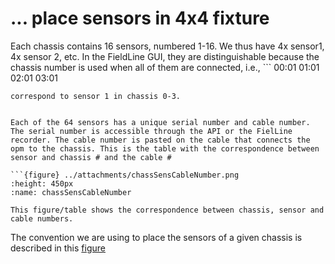 # ... place sensors in 4x4 fixture

Each chassis contains 16 sensors, numbered 1-16. We thus have 4x sensor1, 4x sensor 2, etc. In the FieldLine GUI, they are distinguishable because the chassis number is used when all of them are connected, i.e., ```
00:01
01:01
02:01
03:01
```
correspond to sensor 1 in chassis 0-3. 


Each of the 64 sensors has a unique serial number and cable number. The serial number is accessible through the API or the FielLine recorder. The cable number is pasted on the cable that connects the opm to the chassis. This is the table with the correspondence between sensor and chassis # and the cable #

```{figure} ../attachments/chassSensCableNumber.png
:height: 450px
:name: chassSensCableNumber
	
This figure/table shows the correspondence between chassis, sensor and cable numbers.
```

The convention we are using to place the sensors of a given chassis is described in this [figure](calib_20210813-14_2)